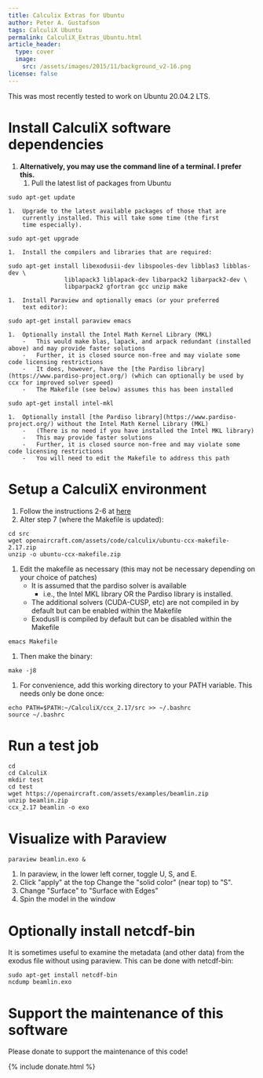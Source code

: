 ```yaml
---
title: Calculix Extras for Ubuntu
author: Peter A. Gustafson
tags: CalculiX Ubuntu
permalink: CalculiX_Extras_Ubuntu.html
article_header:
  type: cover
  image: 
    src: /assets/images/2015/11/background_v2-16.png
license: false
---
```


This was most recently tested to work on Ubuntu 20.04.2 LTS.

# **Install CalculiX software dependencies**

1.  **Alternatively, you may use the command line of a terminal. I
    prefer this.**
    1.  Pull the latest list of packages from Ubuntu
```console
sudo apt-get update
```
    1.  Upgrade to the latest available packages of those that are
		currently installed. This will take some time (the first
		time especially).
```console
sudo apt-get upgrade
```
	1.  Install the compilers and libraries that are required:
```console
sudo apt-get install libexodusii-dev libspooles-dev libblas3 libblas-dev \
                liblapack3 liblapack-dev libarpack2 libarpack2-dev \
				libparpack2 gfortran gcc unzip make
```
	1.  Install Paraview and optionally emacs (or your preferred
		text editor):
```console
sudo apt-get install paraview emacs
```
	1.  Optionally install the Intel Math Kernel Library (MKL)
	    -   This would make blas, lapack, and arpack redundant (installed above) and may provide faster solutions
		-   Further, it is closed source non-free and may violate some code licensing restrictions
		-   It does, however, have the [the Pardiso library](https://www.pardiso-project.org/) (which can optionally be used by ccx for improved solver speed)
		-   The Makefile (see below) assumes this has been installed
```console
sudo apt-get install intel-mkl
```
	1.  Optionally install [the Pardiso library](https://www.pardiso-project.org/) without the Intel Math Kernel Library (MKL) 
	    -   (There is no need if you have installed the Intel MKL library)
	    -   This may provide faster solutions
		-   Further, it is closed source non-free and may violate some code licensing restrictions
		-   You will need to edit the Makefile to address this path

# Setup a CalculiX environment

1.  Follow the instructions 2-6 at [here](CalculiX_Extras.html)
1.  Alter step 7 (where the Makefile is updated): 
```console
cd src
wget openaircraft.com/assets/code/calculix/ubuntu-ccx-makefile-2.17.zip
unzip -o ubuntu-ccx-makefile.zip
```
1.  Edit the makefile as necessary (this may not be necessary depending on your choice of patches)
    -   It is assumed that the pardiso solver is available
		-   i.e., the Intel MKL library OR the Pardiso library is installed.
	-   The additional solvers (CUDA-CUSP, etc) are not compiled in by default but can be enabled within the Makefile
	-   ExodusII is compiled by default but can be disabled within the Makefile
```console
emacs Makefile
```
1.  Then make the binary:
```console
make -j8
```
1.  For convenience, add this working directory to your PATH
    variable. This needs only be done once:
```console
echo PATH=$PATH:~/CalculiX/ccx_2.17/src >> ~/.bashrc
source ~/.bashrc
```

# Run a test job

```console
cd
cd CalculiX
mkdir test
cd test
wget https://openaircraft.com/assets/examples/beamlin.zip
unzip beamlin.zip
ccx_2.17 beamlin -o exo
```

# Visualize with Paraview

```console
paraview beamlin.exo &
```
1.  In paraview, in the lower left corner, toggle U, S, and E.
1.  Click "apply" at the top Change the "solid color" (near
    top) to "S".
1.  Change "Surface" to "Surface with Edges"
1.  Spin the model in the window

# Optionally install netcdf-bin

It is sometimes useful to examine the metadata (and other data) from
the exodus file without using paraview.  This can be done with
netcdf-bin:

```console
sudo apt-get install netcdf-bin
ncdump beamlin.exo
```

# Support the maintenance of this software

Please donate to support the maintenance of this code!

{% include donate.html %}
